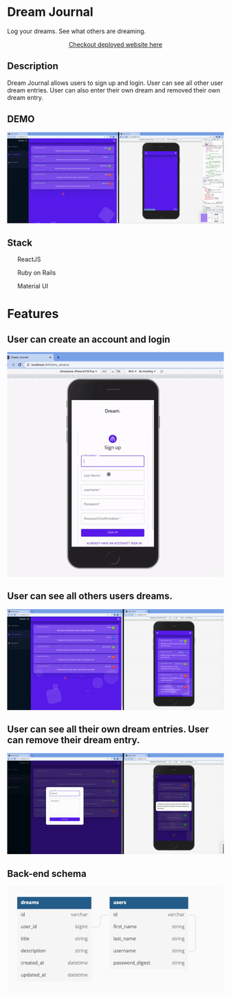 # Dream Journal

Log your dreams. See what others are dreaming.

<p align="center"><a href= "">Checkout deployed website here</a></p>

## Description

Dream Journal allows users to sign up and login. User can see all other user dream entries. User can also enter their own dream and removed their own dream entry.

## DEMO

<p align = "center"><img src= "/demo/demo.gif"/></p>

## Stack

<ul>ReactJS</ul>
<ul>Ruby on Rails</ul>
<ul>Material UI</ul>

# Features

## User can create an account and login

<p align="center"><img src = "/demo/login.gif"/></p>

## User can see all others users dreams.

<p align="center"><img src = "/demo/dreams.gif"/></p>

## User can see all their own dream entries. User can remove their dream entry.

<p align="center"><img src = "/demo/entry.gif"/></p>

## Back-end schema

<p align="center"><img src = "/demo/schema.png"/></p>

